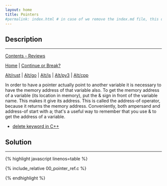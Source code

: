 ```yaml
---
layout: home
title: Pointers
#permalink: index.html # in case of we remove the index.md file, this doc will be the index page
---
```


<div class="row">
<div class="columnStmt" markdown="1">

## Description
------

[Contents - Reviews](../README.md)

[Home](../README.md) | [Continue or Break?](./100_continue_or_break.md)

[Alt/rust](./hello.c) | [Alt/go](./hello.c) | [Alt/js](./Alt_js/README.html) | [Alt/py3](./Alt_py3/README.md) | [Alt/cpp](./00_pointer_ref.cpp)


In order to have a pointer actually point to another variable it is necessary to have the memory address of that variable also. To get the memory address of a variable (its location in memory), put the & sign in front of the variable name. This makes it give its address. This is called the address-of operator, because it returns the memory address. Conveniently, both ampersand and address-of start with a; that's a useful way to remember that you use & to get the address of a variable.

- [delete keyword in C++](https://www.geeksforgeeks.org/delete-in-c/)

</div>
<div class="columnSol" markdown="1">

## Solution
------

{% highlight javascript linenos=table %}

{% include_relative 00_pointer_ref.c %}

{% endhighlight %}

</div>
</div>
